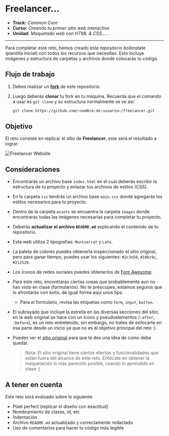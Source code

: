 # Freelancer...


- **Track:** _Common Core_
- **Curso:** _Creando tu primer sitio web interactivo_
- **Unidad:** _Maquetado web con HTML & CSS_.....

---

Para completar este reto, hemos creado este repositorio boilerplate (plantilla
inicial) con todos los recursos que necesitas. Esto incluye imágenes y
estructura de carpetas y archivos donde colocarás tu código.

## Flujo de trabajo

1. Debes realizar un [**fork**](https://gist.github.com/ivandevp/1de47ae69a5e139a6622d78c882e1f74)
   de este repositorio.

2. Luego deberás **clonar** tu fork en tu máquina. Recuerda que el comando a usar
   es `git clone` y su estructura normalmente se ve así:

   ```bash
   git clone https://github.com/<nombre-de-usuario>/freelancer.git
   ```

## Objetivo

El reto consiste en replicar el sitio de **Freelancer**, este será el resultado
a lograr:

![Freelancer Website](docs/fullpage.png)

## Consideraciones

- Encontrarás un archivo base `index.html` en el cual deberás escribir la
  estructura de tu proyecto y enlazar tus archivos de estilos (CSS).

- En la carpeta `css` tendrás un archivo base `main.css` donde agregarás los
  estilos necesarios para tu proyecto.

- Dentro de la carpeta `assets` se encuentra la carpeta `images` donde
  encontrarás todas las imágenes necesarias para completar tu proyecto.

- Deberás **actualizar el archivo `README.md`** explicando el contenido de tu
  repositorio.

- Esta web utiliza 2 tipografías: `Montserrat` y `Lato`.

- La paleta de colores puedes obtenerla inspeccionado el sitio original, pero
  para ganar tiempo, puedes usar los siguientes: `#2c3e50`, `#18bc9c`,
  `#212529`.

- Los íconos de redes sociales puedes obtenerlos de [Font Awesome](http://fontawesome.io/).

- Para este reto, encontrarás ciertas cosas que probablemente aun no has visto
  en clase (formularios). No te preocupes, estamos seguros que lo afrontarás con
  éxito, de igual forma aquí unos tips:

  - Para el formulario, revisa las etiquetas como `form`, `input`, `button`.

- El subrayado que incluye la estrella en las diversas secciones del sitio, en
  la web original se hace con un ícono y pseudoelementos (`:after`, `:before`),
  es un reto entretenido, sin embargo, no trates de enfocarte en esa parte desde
  un inicio ya que no es el objetivo principal del reto :)

- Puedes ver el [sitio original](https://blackrockdigital.github.io/startbootstrap-freelancer/)
  para que te des una idea de como debe quedar.

  > Nota: El sitio original tiene ciertos efectos y funcionalidades que
  > están fuera del alcance de este reto. Enfócate en obtener la maquetación
  > lo más parecido posible, usando lo aprendido en clase ;)

## A tener en cuenta

Este reto será evaluado sobre lo siguiente:

- Pixel perfect (replicar el diseño con exactitud)
- Nombramiento de clases, id, etc
- Indentación
- Archivo `README.md` actualizado y correctamente redactado
- Uso de comentarios para hacer tu código más legible
